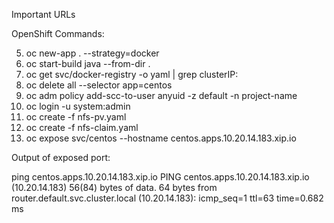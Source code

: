 
Important URLs

OpenShift Commands:

5.  oc new-app . --strategy=docker
6.  oc start-build java --from-dir .
7.  oc get svc/docker-registry -o yaml | grep clusterIP:
8.  oc delete all --selector app=centos
9.  oc adm policy add-scc-to-user anyuid -z default -n project-name
10. oc login -u system:admin
11. oc create -f nfs-pv.yaml
12. oc create -f nfs-claim.yaml
13. oc expose svc/centos --hostname centos.apps.10.20.14.183.xip.io

Output of exposed port:

ping  centos.apps.10.20.14.183.xip.io
PING centos.apps.10.20.14.183.xip.io (10.20.14.183) 56(84) bytes of data.
64 bytes from router.default.svc.cluster.local (10.20.14.183): icmp_seq=1 ttl=63 time=0.682 ms






